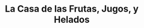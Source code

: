 ---
title: "La Casa de las Frutas, Jugos, y Helados"
url: /san-francisco/la-casa-de-las-frutas-jugos-y-helados/
shop: Eisprodukte
---